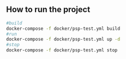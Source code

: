 ## How to run the project

```bash
#build
docker-compose -f docker/psp-test.yml build
#run
docker-compose -f docker/psp-test.yml up -d
#stop
docker-compose -f docker/psp-test.yml stop
```